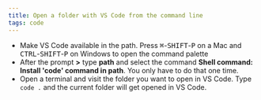 ```yaml
---
title: Open a folder with VS Code from the command line
tags: code
---
```

- Make VS Code available in the path. Press <kbd>⌘</kbd>-<kbd>SHIFT</kbd>-<kbd>P</kbd> on a Mac and <kbd>CTRL</kbd>-<kbd>SHIFT</kbd>-<kbd>P</kbd> on Windows to open the command palette
- After the prompt **>** type **path** and select the command **Shell command: Install 'code' command in path**. You only have to do that one time.
- Open a terminal and visit the folder you want to open in VS Code. Type `code .` and the current folder will get opened in VS Code.